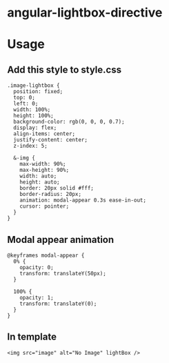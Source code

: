 # angular-lightbox-directive

# Usage

## Add this style to style.css
```
.image-lightbox {
  position: fixed;
  top: 0;
  left: 0;
  width: 100%;
  height: 100%;
  background-color: rgb(0, 0, 0, 0.7);
  display: flex;
  align-items: center;
  justify-content: center;
  z-index: 5;

  &-img {
    max-width: 90%;
    max-height: 90%;
    width: auto;
    height: auto;
    border: 20px solid #fff;
    border-radius: 20px;
    animation: modal-appear 0.3s ease-in-out;
    cursor: pointer;
  }
}
```

## Modal appear animation
```
@keyframes modal-appear {
  0% {
    opacity: 0;
    transform: translateY(50px);
  }

  100% {
    opacity: 1;
    transform: translateY(0);
  }
}
```

## In template
```
<img src="image" alt="No Image" lightBox />
```
